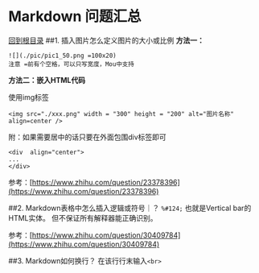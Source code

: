 Markdown 问题汇总
=====
[回到根目录](./README.md)
##1. 插入图片怎么定义图片的大小或比例
**方法一：**

	![](./pic/pic1_50.png =100x20)
	注意 =前有个空格，可以只写宽度，Mou中支持
**方法二：嵌入HTML代码**

使用img标签

 	<img src="./xxx.png" width = "300" height = "200" alt="图片名称" align=center />

附：如果需要居中的话只要在外面包围div标签即可

	<div  align="center">    
	...
	</div>
参考：[https://www.zhihu.com/question/23378396](https://www.zhihu.com/question/23378396)

##2. Markdown表格中怎么插入逻辑或符号｜？
`%#124;`
也就是Vertical bar的HTML实体。
但不保证所有解释器能正确识别。

参考：[https://www.zhihu.com/question/30409784](https://www.zhihu.com/question/30409784)

##3. Markdown如何换行？
在该行行末输入`<br>`
